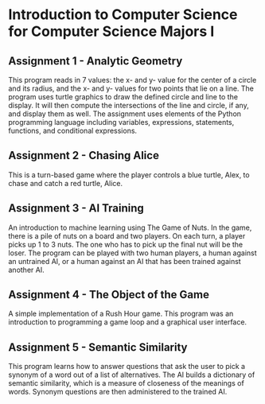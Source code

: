 
# Introduction to Computer Science for Computer Science Majors I

## Assignment 1 - Analytic Geometry

This program reads in 7 values: the x- and y- value for the center of a circle and its radius, and the x- and y- values for two points that lie on a line. The program uses turtle graphics to draw the defined circle and line to the display. It will then compute the intersections of the line and circle, if any, and display them as well. The assignment uses elements of the Python programming language including variables, expressions, statements, functions, and conditional expressions.

## Assignment 2 - Chasing Alice

This is a turn-based game where the player controls a blue turtle, Alex, to chase and catch a red turtle, Alice.

## Assignment 3 - AI Training

An introduction to machine learning using The Game of Nuts. In the game, there is a pile of nuts on a board and two players. On each turn, a player picks up 1 to 3 nuts. The one who has to pick up the final nut will be the loser. The program can be played with two human players, a human against an untrained AI, or a human against an AI that has been trained against another AI.

## Assignment 4 - The Object of the Game

A simple implementation of a Rush Hour game. This program was an introduction to programming a game loop and a graphical user interface.

## Assignment 5 - Semantic Similarity

This program learns how to answer questions that ask the user to pick a synonym of a word out of a list of alternatives. The AI builds a dictionary of semantic similarity, which is a measure of closeness of the meanings of words. Synonym questions are then administered to the trained AI.
